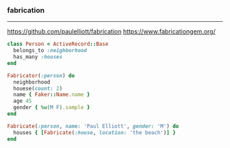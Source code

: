 ### fabrication
---
https://github.com/paulelliott/fabrication
https://www.fabricationgem.org/

```ruby
class Person < ActiveRecord::Base
  belongs_to :neighborhood
  has_many :houses
end

Fabricator(:person) do
  neighborhood
  houese(count: 2)
  name { Faker::Name.name }
  age 45
  gender { %w(M F).sample }
end

Fabricate(:person, name: 'Paul Elliott', gender: 'M') do
  houses { [Fabricate(:house, location: 'the beach')] }
end






```

